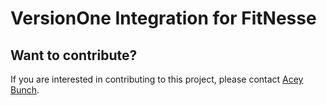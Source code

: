 # VersionOne Integration for FitNesse

## Want to contribute?
If you are interested in contributing to this project, please contact [Acey Bunch](mailto:acey.bunch@versionone.com).
